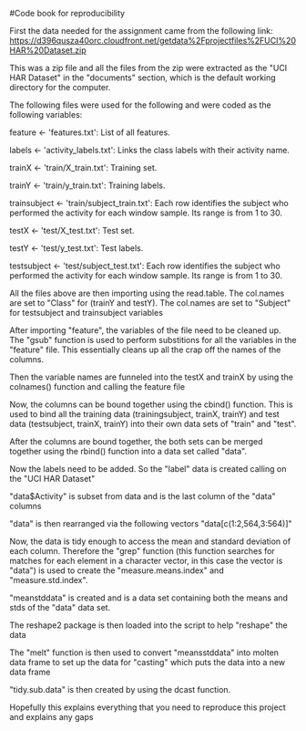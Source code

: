 #Code book for reproducibility

First the data needed for the assignment came from the following link: https://d396qusza40orc.cloudfront.net/getdata%2Fprojectfiles%2FUCI%20HAR%20Dataset.zip 

This was a zip file and all the files from the zip were extracted as the "UCI HAR Dataset" in the "documents" section, which is the default working directory for the computer.


The following files were used for the following and were coded as the following variables:



feature <- 'features.txt': List of all features.

labels <- 'activity_labels.txt': Links the class labels with their activity name.

trainX <- 'train/X_train.txt': Training set.

trainY <- 'train/y_train.txt': Training labels.

trainsubject <- 'train/subject_train.txt': Each row identifies the subject who performed the activity for each window sample. Its range is from 1 to 30. 

testX <- 'test/X_test.txt': Test set.

testY <- 'test/y_test.txt': Test labels.

testsubject <- 'test/subject_test.txt': Each row identifies the subject who performed the activity for each window sample. Its range is from 1 to 30. 


All the files above are then importing using the read.table. The col.names are set to "Class" for (trainY and testY). The col.names are set to "Subject" for testsubject and trainsubject variables

After importing "feature", the variables of the file need to be cleaned up. The "gsub" function is used to perform substitions for all the variables in the "feature" file. This essentially cleans up all the crap off the names of the columns. 

Then the variable names are funneled into the testX and trainX by using the colnames() function and calling the feature file

Now, the columns can be bound together using the cbind() function. This is used to bind all the training data (trainingsubject, trainX, trainY) and test data (testsubject, trainX, trainY)
into their own data sets of "train" and "test".

After the columns are bound together, the both sets can be merged together using the rbind() function into a data set called "data".

Now the labels need to be added. So the "label" data is created calling on the "UCI HAR Dataset"

"data$Activity" is subset from data and is the last column of the "data" columns

"data" is then rearranged via the following vectors "data[c(1:2,564,3:564)]"

Now, the data is tidy enough to access the mean and standard deviation of each column. Therefore the "grep" function (this function searches for matches for each element in a character vector, in this case the vector is "data") is used to create the "measure.means.index" and "measure.std.index".

"meanstddata" is created and is a data set containing both the means and stds of the "data" data set.

The reshape2 package is then loaded into the script to help "reshape" the data

The "melt" function is then used to convert "meansstddata" into molten data frame to set up the data for "casting" which puts the data into a new data frame

"tidy.sub.data" is then created by using the dcast function.

Hopefully this explains everything that you need to reproduce this project and explains any gaps









 


